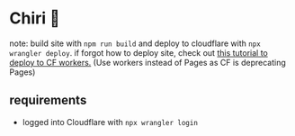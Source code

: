 # Chiri 🌸

note: build site with `npm run build` and deploy to cloudflare with `npx wrangler deploy`.
if forgot how to deploy site, check out [this tutorial to deploy to CF workers.](https://ericmaster.ninja/posts/deploy-your-statically-generated-site-to-a-cloudflare-worker/) (Use workers instead of Pages as CF is deprecating Pages)

## requirements

- logged into Cloudflare with `npx wrangler login`
